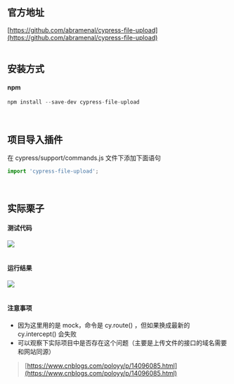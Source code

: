 
## 官方地址
[https://github.com/abramenal/cypress-file-upload](https://github.com/abramenal/cypress-file-upload)  
 

## 安装方式

#### npm

```javascript
npm install --save-dev cypress-file-upload
```
 

## 项目导入插件
在 cypress/support/commands.js 文件下添加下面语句

```javascript
import 'cypress-file-upload';
```
 

## 实际栗子

#### 测试代码
![](https://img2020.cnblogs.com/blog/1896874/202012/1896874-20201207105738255-786691206.png)  
 

#### 运行结果
![](https://img2020.cnblogs.com/blog/1896874/202012/1896874-20201207105742745-783482116.png)  
 

#### 注意事项

- 因为这里用的是 mock，命令是 cy.route() ，但如果换成最新的 cy.intercept() 会失败
- 可以观察下实际项目中是否存在这个问题（主要是上传文件的接口的域名需要和网站同源）

> [https://www.cnblogs.com/poloyy/p/14096085.html](https://www.cnblogs.com/poloyy/p/14096085.html)

